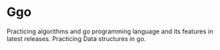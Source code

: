 # Ggo

Practicing algorithms and go programming language and its features in latest releases. 
Practicing Data structures in go.
